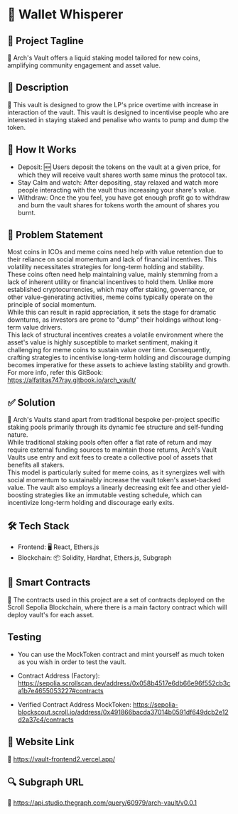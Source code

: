 # 🤖 Wallet Whisperer
## 🌟 Project Tagline
🔗 Arch's Vault offers a liquid staking model tailored for new coins, amplifying community engagement and asset value.

## 📄 Description
🚀 This vault is designed to grow the LP's price overtime with increase in interaction of the vault. This vault is designed to incentivise people who are interested in staying staked and penalise who wants to pump and dump the token.

## 🚀 How It Works
- Deposit: 🆕 Users deposit the tokens on the vault at a given price, for which they will receive vault shares worth same minus the protocol tax.
- Stay Calm and watch: After depositing, stay relaxed and watch more people interacting with the vault thus increasing your share's value.
- Withdraw: Once the you feel, you have got enough profit go to withdraw and burn the vault shares for tokens worth the amount of shares you burnt.
## 🤔 Problem Statement
Most coins in ICOs and meme coins need help with value retention due to their reliance on social momentum and lack of financial incentives. This volatility necessitates strategies for long-term holding and stability.
<br>
These coins often need help maintaining value, mainly stemming from a lack of inherent utility or financial incentives to hold them. Unlike more established cryptocurrencies, which may offer staking, governance, or other value-generating activities, meme coins typically operate on the principle of social momentum. 
<br>
While this can result in rapid appreciation, it sets the stage for dramatic downturns, as investors are prone to "dump" their holdings without long-term value drivers. 
<br>
This lack of structural incentives creates a volatile environment where the asset's value is highly susceptible to market sentiment, making it challenging for meme coins to sustain value over time. 
Consequently, crafting strategies to incentivise long-term holding and discourage dumping becomes imperative for these assets to achieve lasting stability and growth.
<br>
For more info, refer this GitBook:
https://alfatitas747ray.gitbook.io/arch_vault/

## ✅ Solution
🌉 Arch's Vaults stand apart from traditional bespoke per-project specific staking pools primarily through its dynamic fee structure and self-funding nature. 
<br>
While traditional staking pools often offer a flat rate of return and may require external funding sources to maintain those returns, Arch's Vault Vaults use entry and exit fees to create a collective pool of assets that benefits all stakers. 
<br>
This model is particularly suited for meme coins, as it synergizes well with social momentum to sustainably increase the vault token's asset-backed value. The vault also employs a linearly decreasing exit fee and other yield-boosting strategies like an immutable vesting schedule, which can incentivize long-term holding and discourage early exits.

## 🛠 Tech Stack
- Frontend: 🖥 React, Ethers.js
- Blockchain: 📦 Solidity, Hardhat, Ethers.js, Subgraph
## 📜 Smart Contracts
🔗 The contracts used in this project are a set of contracts deployed on the Scroll Sepolia Blockchain, where there is a main factory contract which will deploy vault's for each asset.
## Testing
- You can use the MockToken contract and mint yourself as much token as you wish in order to test the vault.

- Contract Address (Factory): https://sepolia.scrollscan.dev/address/0x058b4517e6db66e96f552cb3ca1b7e4655053227#contracts
- Verified Contract Address MockToken: https://sepolia-blockscout.scroll.io/address/0x491866bacda37014b0591df649dcb2e12d2a37c4/contracts
## 🤖 Website Link
🔗 https://vault-frontend2.vercel.app/

## 🔍 Subgraph URL
🔗 https://api.studio.thegraph.com/query/60979/arch-vault/v0.0.1